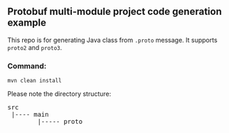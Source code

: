 ## Protobuf multi-module project code generation example

This repo is for generating Java class from `.proto` message. It supports `proto2` and `proto3`.

### Command:

`mvn clean install`

Please note the directory structure:

<pre>
src
 |---- main
        |----- proto
   </pre>
